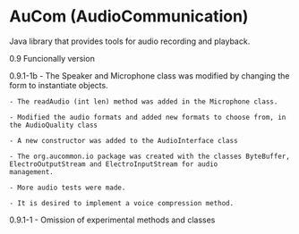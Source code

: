 # AuCom (AudioCommunication)
Java library that provides tools for audio recording and playback.

0.9
	Funcionally version

0.9.1-1b 
	- The Speaker and Microphone class was modified by changing the form
	to instantiate objects.

	- The readAudio (int len) method was added in the Microphone class.

	- Modified the audio formats and added new formats to choose from, in the AudioQuality class

	- A new constructor was added to the AudioInterface class

	- The org.aucommon.io package was created with the classes ByteBuffer, ElectroOutputStream and ElectroInputStream for audio 
	management.

	- More audio tests were made.

	- It is desired to implement a voice compression method.
0.9.1-1 - Omission of experimental methods and classes
